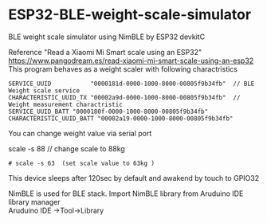# ESP32-BLE-weight-scale-simulator
BLE weight scale simulator using NimBLE by ESP32 devkitC

Reference "Read a Xiaomi Mi Smart scale using an ESP32"
https://www.pangodream.es/read-xiaomi-mi-smart-scale-using-an-esp32
This program behaves as a weight scaler with following charactristics

    SERVICE_UUID           "0000181d-0000-1000-8000-00805f9b34fb"  // BLE Weight scale service
    CHARACTERISTIC_UUID_TX "00002a9d-0000-1000-8000-00805f9b34fb"  // Weight measurement charactristic
    SERVICE_UUID_BATT "0000180f-0000-1000-8000-00805f9b34fb"
    CHARACTERISTIC_UUID_BATT "00002a19-0000-1000-8000-00805f9b34fb"

You can change weight value via serial port

scale -s 88  // change scale to 88kg

`# scale -s 63  (set scale value to 63kg )`

This device sleeps after 120sec by default and awakend by touch to GPIO32

NimBLE is used for BLE stack. 
Import NimBLE library from Aruduino IDE library manager   
    Aruduino IDE ->Tool->Library
